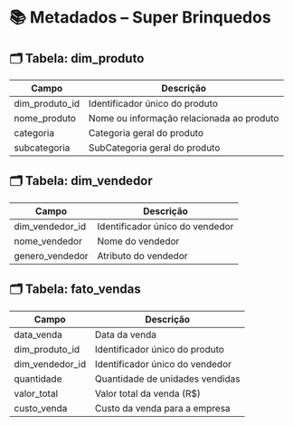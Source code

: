 # 📚 Metadados – Super Brinquedos

## 🗂️ Tabela: dim_produto

| Campo | Descrição |
|-------|------------|
| dim_produto_id | Identificador único do produto |
| nome_produto | Nome ou informação relacionada ao produto |
| categoria | Categoria geral do produto |
| subcategoria | SubCategoria geral do produto |

## 🗂️ Tabela: dim_vendedor

| Campo | Descrição |
|-------|------------|
| dim_vendedor_id | Identificador único do vendedor |
| nome_vendedor | Nome do vendedor |
| genero_vendedor | Atributo do vendedor |

## 🗂️ Tabela: fato_vendas

| Campo | Descrição |
|-------|------------|
| data_venda | Data da venda |
| dim_produto_id | Identificador único do produto |
| dim_vendedor_id | Identificador único do vendedor |
| quantidade | Quantidade de unidades vendidas |
| valor_total | Valor total da venda (R$) |
| custo_venda | Custo da venda para a empresa |
